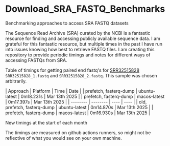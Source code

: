 # Download_SRA_FASTQ_Benchmarks
Benchmarking approaches to access SRA FASTQ datasets

The Sequence Read Archive (SRA) curated by the NCBI is a fantastic resource for finding and accessing publicly available sequence data.
I am grateful for this fantastic resource, but multiple times in the past I have run into issues knowing how best to retrieve FASTQ files.
I am creating this repository to provide periodic timings and notes for different ways of accessing FASTQs from SRA.

Table of timings for getting paired end fastq's for
[SRR32515828](https://trace.ncbi.nlm.nih.gov/Traces/?view=run_browser&acc=SRR32515828&display=metadata)
 `SRR32515828_1.fastq` and `SRR32515828_2.fastq`. This sample was chosen arbitrarily.

| Approach | Platform | Time | Date |
| prefetch, fasterq-dump | ubuntu-latest | 0m18.231s | Mar 13th 2025 |
| prefetch, fasterq-dump | macos-latest | 0m17.397s | Mar 13th 2025 |
| -------- | -------- | ---- | ---- |
| old, prefetch, fasterq-dump | ubuntu-latest | 0m14.870s | Mar 13th 2025 |
| prefetch, fasterq-dump | macos-latest | 0m16.930s | Mar 13th 2025 |

New timings at the start of each month

The timings are measured on github actions runners, so might not be reflective of
what you would see on your own machine.
